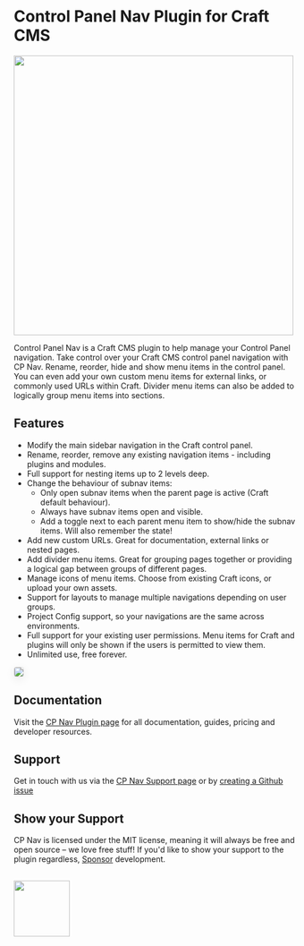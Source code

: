 # Control Panel Nav Plugin for Craft CMS

<img width="500" src="https://verbb.imgix.net/plugins/cp-nav/cp-nav-social-card.png?v=2">

Control Panel Nav is a Craft CMS plugin to help manage your Control Panel navigation. Take control over your Craft CMS control panel navigation with CP Nav. Rename, reorder, hide and show menu items in the control panel. You can even add your own custom menu items for external links, or commonly used URLs within Craft. Divider menu items can also be added to logically group menu items into sections.

## Features

- Modify the main sidebar navigation in the Craft control panel.
- Rename, reorder, remove any existing navigation items - including plugins and modules.
- Full support for nesting items up to 2 levels deep.
- Change the behaviour of subnav items:
    - Only open subnav items when the parent page is active (Craft default behaviour).
    - Always have subnav items open and visible.
    - Add a toggle next to each parent menu item to show/hide the subnav items. Will also remember the state!
- Add new custom URLs. Great for documentation, external links or nested pages.
- Add divider menu items. Great for grouping pages together or providing a logical gap between groups of different pages.
- Manage icons of menu items. Choose from existing Craft icons, or upload your own assets.
- Support for layouts to manage multiple navigations depending on user groups.
- Project Config support, so your navigations are the same across environments.
- Full support for your existing user permissions. Menu items for Craft and plugins will only be shown if the users is permitted to view them.
- Unlimited use, free forever.

<img src="https://verbb.imgix.net/plugins/v1/main-new.png" style="box-shadow: 0 4px 16px rgba(0,0,0,0.08); border-radius: 4px; border: 1px solid rgba(0,0,0,0.12);">

## Documentation
Visit the [CP Nav Plugin page](https://verbb.io/craft-plugins/cp-nav) for all documentation, guides, pricing and developer resources.

## Support
Get in touch with us via the [CP Nav Support page](https://verbb.io/craft-plugins/cp-nav/support) or by [creating a Github issue](https://github.com/verbb/cp-nav/issues)

## Show your Support
CP Nav is licensed under the MIT license, meaning it will always be free and open source – we love free stuff! If you'd like to show your support to the plugin regardless, [Sponsor](https://github.com/sponsors/verbb) development.

<h2></h2>

<a href="https://verbb.io" target="_blank">
  <img width="100" src="https://verbb.io/assets/img/verbb-pill.svg">
</a>
